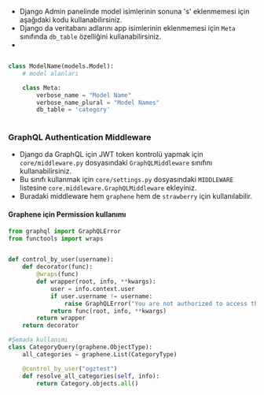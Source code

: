 - Django Admin panelinde model isimlerinin sonuna 's' eklenmemesi için aşağıdaki kodu kullanabilirsiniz.
- Django da veritabanı adlarını app isimlerinin eklenmemesi için `Meta` sınıfında `db_table` özelliğini kullanabilirsiniz.
- 
```python

class ModelName(models.Model):
    # model alanları

    class Meta:
        verbose_name = "Model Name"
        verbose_name_plural = "Model Names"
        db_table = 'category'
        
```

### GraphQL Authentication Middleware
- Django da GraphQL için JWT token kontrolü yapmak için `core/middleware.py` dosyasındaki `GraphQLMiddleware` sınıfını  kullanabilirsiniz.
- Bu sınıfı kullanmak için `core/settings.py` dosyasındaki `MIDDLEWARE` listesine `core.middleware.GraphQLMiddleware` ekleyiniz.
- Buradaki middleware hem `graphene` hem de `strawberry` için kullanılabilir.

#### Graphene için Permission kullanımı
```python
from graphql import GraphQLError
from functools import wraps


def control_by_user(username):
    def decorator(func):
        @wraps(func)
        def wrapper(root, info, **kwargs):
            user = info.context.user
            if user.username != username:
                raise GraphQLError("You are not authorized to access this resource")
            return func(root, info, **kwargs)
        return wrapper
    return decorator

#Şemada kullanımı
class CategoryQuery(graphene.ObjectType):
    all_categories = graphene.List(CategoryType)

    @control_by_user("ogztest")
    def resolve_all_categories(self, info):
        return Category.objects.all()

```




